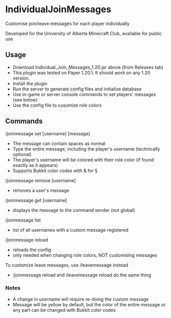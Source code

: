 # IndividualJoinMessages
Customise join/leave messages for each player individually

Developed for the University of Alberta Minecraft Club, available for public use

## Usage
- Download Individual_Join_Messages_1.20.jar above (from Releases tab)
- This plugin was tested on Paper 1.20.1. It should work on any 1.20 version.
- Install the plugin
- Run the server to generate config files and initialize database
- Use in-game or server console commands to set players' messages (see below)
- Use the config file to cusomize role colors

## Commands
/joinmessage set [username] [message]
 - The message can contain spaces as normal
 - Type the entire message, including the player's username (technically optional)
 - The player's username will be colored with their role color (if found exactly as it appears)
 - Supports Bukkit color codes with \& for §

/joinmessage remove [username]
 - removes a user's message

/joinmessage get [username]
 - displays the message to the command sender (not global)

/joinmessage list
 - list of all usernames with a custom message registered

/joinmessage reload
 - reloads the config
 - only needed when changing role colors, NOT customising messages

To customize leave messages, use /leavemessage instead
 - /joinmessage reload and /leavemessage reload do the same thing


### Notes
 - A change in username will require re-doing the custom message
 - Message will be yellow by default, but the color of the entire message or any part can be changed with Bukkit color codes
